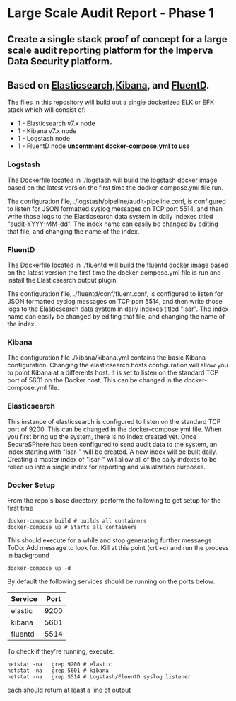 # Large Scale Audit Report - Phase 1
## Create a single stack proof of concept for a large scale audit reporting platform for the Imperva Data Security platform.

## Based on [Elasticsearch](https://www.elastic.co/),[Kibana](https://www.elastic.co/products/kibana), and [FluentD](https://www.fluentd.org/).

The files in this repository will build out a single dockerized ELK or EFK stack which will consist of:

  * 1 - Elasticsearch v7.x node
  * 1 - Kibana v7.x node
  * 1 - Logstash node
  * 1 - FluentD node **uncomment docker-compose.yml to use**


### Logstash
The Dockerfile located in ./logstash  will build the logstash docker image based on the latest version the first time the docker-compose.yml file run.

The configuration file, ./logstash/pipeline/audit-pipeline.conf, is configured
to listen for JSON formatted syslog messages on TCP port 5514, and then write
those logs to the Elasticsearch data system in daily indexes titled
"audit-YYYY-MM-dd".  The index name can easily be changed by editing that file, and changing the name of the index.

### FluentD
The Dockerfile located in ./fluentd will build the fluentd docker image based on the latest version the first time the docker-compose.yml file is run and install the Elasticsearch output plugin.

The configuration file, ./fluentd/conf/fluent.conf, is configured to listen for JSON formatted syslog messages on TCP port 5514, and then write those logs to the Elasticsearch data system in daily indexes titled "lsar".  The index name can easily be changed by editing that file, and changing the name of the index.

### Kibana
The configuration file ./kibana/kibana.yml contains the basic Kibana
configuration.  Changing the elasticsearch.hosts configuration will allow you to
point Kibana at a differents host.  It is set to listen on the standard TCP port
of 5601 on the Docker host.  This can be changed in the docker-compose.yml file.

### Elasticsearch
This instance of elasticsearch is configured to listen on the standard TCP port
of 9200.  This can be changed in the docker-compose.yml file.  When you first
bring up the system, there is no index created yet.  Once SecureSPhere has been
configured to send audit data to the system, an index starting with "lsar-" will
be created.  A new index will be built daily.  Creating a master index of
"lsar-" will allow all of the daily indexes to be rolled up into a single index
for reporting and visualzation purposes.

### Docker Setup
From the repo's base directory, perform the following to get setup for the first time
```
docker-compose build # builds all containers
docker-compose up # Starts all containers
```
This should execute for a while and stop generating further messaegs ToDo: Add message to look for. Kill at this point (crtl+c) and run the process in background
```
docker-compose up -d
```

By default the following services should be running on the ports below:

| Service | Port |
| ------- | ---- |
| elastic | 9200 |
| kibana  | 5601 |
| fluentd | 5514 |

To check if they're running, execute:
```
netstat -na | grep 9200 # elastic
netstat -na | grep 5601 # kibana
netstat -na | grep 5514 # Logstash/FluentD syslog listener
```

each should return at least a line of output
